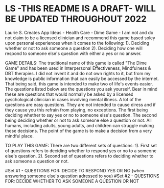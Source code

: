 # LS -THIS README IS A DRAFT- WILL BE UPDATED THROUGHOUT 2022
Laurie S. Creates
App Ideas - Health Care - Dime Game - 
I am not and do not claim to be a licensed clinician and recommend this game based soley upon personal experiences when it comes to the following:
1). Deciding whether or not to ask someone a question 2). Deciding how one will respond to someone else's question with either a yes or no answer.

GAME DETAILS:
The traditional name of this game is called "The Dime Game" and has been used in Interpersonal Effectiveness, Mindfulness & DBT therapies.  I did not invent it and do not own rights to it, but from my knowledge is public information that can easily be accessed by the internet.  That being said, this game is intended to make two of life's events easier. The questions listed below are the questions you ask yourself.  Bear in mind these are questions that would normally be asked by a licensed pyschological clinician in cases involving mental illness.  A lot of the questions are easy questions.  They are not intended to cause diress and if they cause you this refrain from playing, no exceptions.  The first being deciding whether to say yes or no to someone else's question.  The second being deciding whether or not to ask someone else a question or not.  All humans, including adults, young adults, and children can struggle making these decisions.  The point of the game is to make a decision from a very mindful place.  

TO PLAY THIS GAME:
There are two different sets of questions:
1). First set of questions refers to deciding whether to respond yes or no to a someone else's question.
2). Second set of questions refers to deciding whether to ask someone a question or not.

#Set #1 - QUESTIONS FOR: DECIDE TO RESPOND YES OR NO (when answering someone else's question adressed to you)
#Set #2 - QUESTIONS FOR: DECIDE WHETHER TO ASK SOMEONE A QUESTION OR NOT
